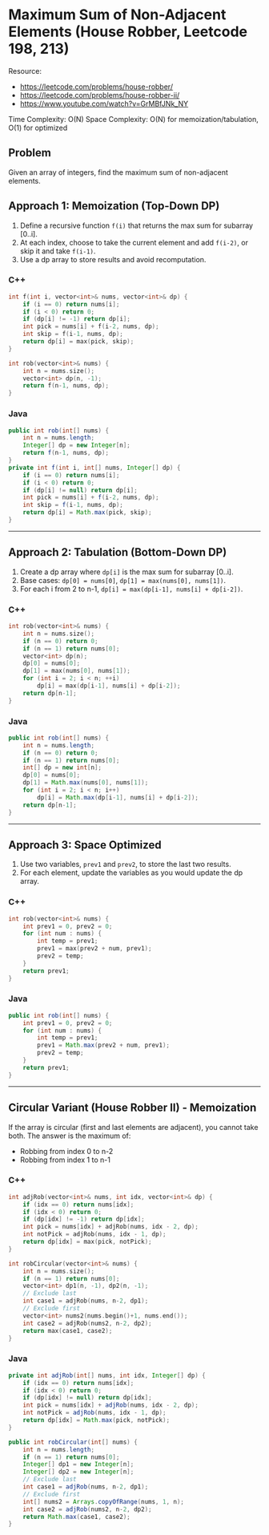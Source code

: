 # Maximum Sum of Non-Adjacent Elements (House Robber, Leetcode 198, 213)

Resource:
- https://leetcode.com/problems/house-robber/
- https://leetcode.com/problems/house-robber-ii/
- https://www.youtube.com/watch?v=GrMBfJNk_NY

Time Complexity: O(N)
Space Complexity: O(N) for memoization/tabulation, O(1) for optimized

## Problem
Given an array of integers, find the maximum sum of non-adjacent elements.

## Approach 1: Memoization (Top-Down DP)
1. Define a recursive function `f(i)` that returns the max sum for subarray [0..i].
2. At each index, choose to take the current element and add `f(i-2)`, or skip it and take `f(i-1)`.
3. Use a dp array to store results and avoid recomputation.

### C++
```cpp
int f(int i, vector<int>& nums, vector<int>& dp) {
    if (i == 0) return nums[i];
    if (i < 0) return 0;
    if (dp[i] != -1) return dp[i];
    int pick = nums[i] + f(i-2, nums, dp);
    int skip = f(i-1, nums, dp);
    return dp[i] = max(pick, skip);
}

int rob(vector<int>& nums) {
    int n = nums.size();
    vector<int> dp(n, -1);
    return f(n-1, nums, dp);
}
```

### Java
```java
public int rob(int[] nums) {
    int n = nums.length;
    Integer[] dp = new Integer[n];
    return f(n-1, nums, dp);
}
private int f(int i, int[] nums, Integer[] dp) {
    if (i == 0) return nums[i];
    if (i < 0) return 0;
    if (dp[i] != null) return dp[i];
    int pick = nums[i] + f(i-2, nums, dp);
    int skip = f(i-1, nums, dp);
    return dp[i] = Math.max(pick, skip);
}
```

---

## Approach 2: Tabulation (Bottom-Down DP)
1. Create a dp array where `dp[i]` is the max sum for subarray [0..i].
2. Base cases: `dp[0] = nums[0]`, `dp[1] = max(nums[0], nums[1])`.
3. For each i from 2 to n-1, `dp[i] = max(dp[i-1], nums[i] + dp[i-2])`.

### C++
```cpp
int rob(vector<int>& nums) {
    int n = nums.size();
    if (n == 0) return 0;
    if (n == 1) return nums[0];
    vector<int> dp(n);
    dp[0] = nums[0];
    dp[1] = max(nums[0], nums[1]);
    for (int i = 2; i < n; ++i)
        dp[i] = max(dp[i-1], nums[i] + dp[i-2]);
    return dp[n-1];
}
```

### Java
```java
public int rob(int[] nums) {
    int n = nums.length;
    if (n == 0) return 0;
    if (n == 1) return nums[0];
    int[] dp = new int[n];
    dp[0] = nums[0];
    dp[1] = Math.max(nums[0], nums[1]);
    for (int i = 2; i < n; i++)
        dp[i] = Math.max(dp[i-1], nums[i] + dp[i-2]);
    return dp[n-1];
}
```

---

## Approach 3: Space Optimized
1. Use two variables, `prev1` and `prev2`, to store the last two results.
2. For each element, update the variables as you would update the dp array.

### C++
```cpp
int rob(vector<int>& nums) {
    int prev1 = 0, prev2 = 0;
    for (int num : nums) {
        int temp = prev1;
        prev1 = max(prev2 + num, prev1);
        prev2 = temp;
    }
    return prev1;
}
```

### Java
```java
public int rob(int[] nums) {
    int prev1 = 0, prev2 = 0;
    for (int num : nums) {
        int temp = prev1;
        prev1 = Math.max(prev2 + num, prev1);
        prev2 = temp;
    }
    return prev1;
}
```

---

## Circular Variant (House Robber II) - Memoization
If the array is circular (first and last elements are adjacent), you cannot take both. The answer is the maximum of:
- Robbing from index 0 to n-2
- Robbing from index 1 to n-1

### C++
```cpp
int adjRob(vector<int>& nums, int idx, vector<int>& dp) {
    if (idx == 0) return nums[idx];
    if (idx < 0) return 0;
    if (dp[idx] != -1) return dp[idx];
    int pick = nums[idx] + adjRob(nums, idx - 2, dp);
    int notPick = adjRob(nums, idx - 1, dp);
    return dp[idx] = max(pick, notPick);
}

int robCircular(vector<int>& nums) {
    int n = nums.size();
    if (n == 1) return nums[0];
    vector<int> dp1(n, -1), dp2(n, -1);
    // Exclude last
    int case1 = adjRob(nums, n-2, dp1);
    // Exclude first
    vector<int> nums2(nums.begin()+1, nums.end());
    int case2 = adjRob(nums2, n-2, dp2);
    return max(case1, case2);
}
```

### Java
```java
private int adjRob(int[] nums, int idx, Integer[] dp) {
    if (idx == 0) return nums[idx];
    if (idx < 0) return 0;
    if (dp[idx] != null) return dp[idx];
    int pick = nums[idx] + adjRob(nums, idx - 2, dp);
    int notPick = adjRob(nums, idx - 1, dp);
    return dp[idx] = Math.max(pick, notPick);
}

public int robCircular(int[] nums) {
    int n = nums.length;
    if (n == 1) return nums[0];
    Integer[] dp1 = new Integer[n];
    Integer[] dp2 = new Integer[n];
    // Exclude last
    int case1 = adjRob(nums, n-2, dp1);
    // Exclude first
    int[] nums2 = Arrays.copyOfRange(nums, 1, n);
    int case2 = adjRob(nums2, n-2, dp2);
    return Math.max(case1, case2);
}
```
